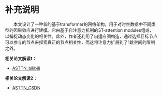 # 补充说明

&emsp;&emsp;本文设计了一种新的基于transformer的网络架构，用于对时空数据中不同类型的因果效应进行建模。它由基于自注意力机制的ST-attention modules组成，以捕捉动态变化的相关性。此外，作者还利用了自适应图构造，通过选择目标节点可以参与的节点来探索真正的节点相关性，而这将注意力扩展到了1跳空间的限制之外。


**相关论文解读1：**
* [ASTTN_bilibili](https://www.bilibili.com/video/BV1B14y1p7bd)

**相关论文解读2：**
* [ASTTN_CSDN](https://blog.csdn.net/Zongyouqiangu/article/details/128055098)


